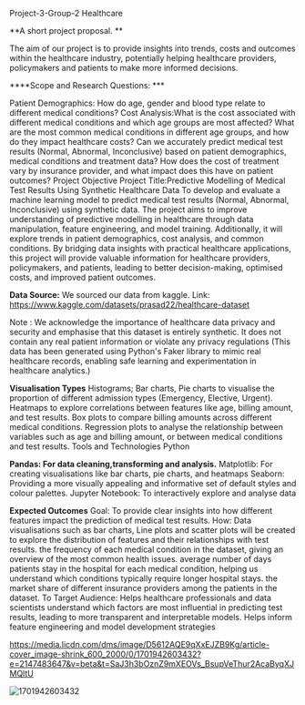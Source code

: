 Project-3-Group-2
Healthcare

**A short project proposal. **

The aim of our project is to provide insights into trends, costs and outcomes within the healthcare industry, potentially helping healthcare providers, policymakers and patients to make more informed decisions.

****Scope and Research Questions: ***

Patient Demographics: How do age, gender and blood type relate to different medical conditions? 
Cost Analysis:What is the cost associated with different medical conditions and which age groups are most affected? 
What are the most common medical conditions in different age groups, and how do they impact healthcare costs? 
Can we accurately predict medical test results (Normal, Abnormal, Inconclusive) based on patient demographics, medical conditions and treatment data? 
How does the cost of treatment vary by insurance provider, and what impact does this have on patient outcomes?
Project Objective
Project Title:Predictive Modelling of Medical Test Results Using Synthetic Healthcare Data 
To develop and evaluate a machine learning model to predict medical test results (Normal, Abnormal, Inconclusive) using synthetic data. The project aims to improve understanding of predictive modelling in healthcare through data manipulation, feature engineering, and model training. Additionally, it will explore trends in patient demographics, cost analysis, and common conditions. By bridging data insights with practical healthcare applications, this project will provide valuable information for healthcare providers, policymakers, and patients, leading to better decision-making, optimised costs, and improved patient outcomes.

**Data Source:**
We sourced our data from kaggle. Link: https://www.kaggle.com/datasets/prasad22/healthcare-dataset 

Note : We acknowledge the importance of healthcare data privacy and security and emphasise that this dataset is entirely synthetic. It does not contain any real patient information or violate any privacy regulations (This data has been generated using Python's Faker library to mimic real healthcare records, enabling safe learning and experimentation in healthcare analytics.)

**Visualisation Types**
Histograms; Bar charts, Pie charts to visualise the proportion of different admission types (Emergency, Elective, Urgent).
Heatmaps to explore correlations between features like age, billing amount, and test results.
Box plots to compare billing amounts across different medical conditions.
Regression plots to analyse the relationship between variables such as age and billing amount, or between medical conditions and test results.
Tools and Technologies
Python

**Pandas: For data cleaning,transforming and analysis.**
Matplotlib: For creating visualisations like bar charts, pie charts, and heatmaps
Seaborn: Providing a more visually appealing and informative set of default styles and colour palettes.
Jupyter Notebook: To interactively explore and analyse data

**Expected Outcomes**
Goal: To provide clear insights into how different features impact the prediction of medical test results.
How: Data visualisations such as bar charts, Line plots and scatter plots will be created to explore the distribution of features and their relationships with test results.
the frequency of each medical condition in the dataset, giving an overview of the most common health issues.
average number of days patients stay in the hospital for each medical condition, helping us understand which conditions typically require longer hospital stays.
the market share of different insurance providers among the patients in the dataset.
To Target Audience: Helps healthcare professionals and data scientists understand which factors are most influential in predicting test results, leading to more transparent and interpretable models. Helps inform feature engineering and model development strategies

https://media.licdn.com/dms/image/D5612AQE9qXxEJZB9Kg/article-cover_image-shrink_600_2000/0/1701942603432?e=2147483647&v=beta&t=SaJ3h3bOznZ9mXEOVs_BsupVeThur2AcaByqXJMQltU

![1701942603432](https://github.com/user-attachments/assets/609b2e25-9a62-4acb-ac85-b64158054b2e)




